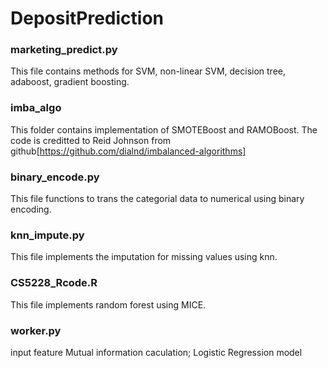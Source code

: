 # DepositPrediction

### marketing_predict.py
This file contains methods for SVM, non-linear SVM, decision tree, adaboost, gradient boosting.
### imba_algo
This folder contains implementation of SMOTEBoost and RAMOBoost.
The code is creditted to Reid Johnson from github[https://github.com/dialnd/imbalanced-algorithms]
### binary_encode.py
This file functions to trans the categorial data to numerical using binary encoding.
### knn_impute.py
This file implements the imputation for missing values using knn.

### CS5228_Rcode.R
This file implements random forest using MICE.

### worker.py 
input feature Mutual information caculation; Logistic Regression model
